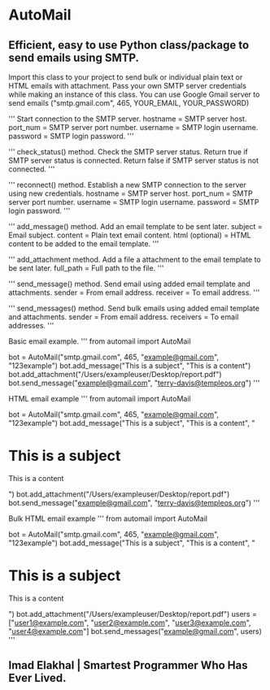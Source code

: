 # AutoMail
## Efficient, easy to use Python class/package to send emails using SMTP.

Import this class to your project to send bulk or individual plain text or HTML emails with attachment.
Pass your own SMTP server credentials while making an instance of this class.
You can use Google Gmail server to send emails ("smtp.gmail.com", 465, YOUR_EMAIL, YOUR_PASSWORD)

'''
Start connection to the SMTP server.
hostname = SMTP server host.
port_num = SMTP server port number.
username = SMTP login username.
password = SMTP login password.
'''

'''
check_status() method.
Check the SMTP server status.
Return true if SMTP server status is connected.
Return false if SMTP server status is not connected.
'''

'''
reconnect() method.
Establish a new SMTP connection to the server using new credentials.
hostname = SMTP server host.
port_num = SMTP server port number.
username = SMTP login username.
password = SMTP login password.
'''

'''
add_message() method.
Add an email template to be sent later.
subject = Email subject.
content = Plain text email content.
html (optional) = HTML content to be added to the email template.
'''

'''
add_attachment method.
Add a file a attachment to the email template to be sent later.
full_path = Full path to the file.
'''

'''
send_message() method.
Send email using added email template and attachments.
sender = From email address.
receiver = To email address.
'''

'''
send_messages() method.
Send bulk emails using added email template and attachments.
sender = From email address.
receivers = To email addresses.
'''

Basic email example.
'''
from automail import AutoMail

bot = AutoMail("smtp.gmail.com", 465, "example@gmail.com", "123example")
bot.add_message("This is a subject", "This is a content")
bot.add_attachment("/Users/exampleuser/Desktop/report.pdf")
bot.send_message("example@gmail.com", "terry-davis@templeos.org")
'''

HTML email example
'''
from automail import AutoMail

bot = AutoMail("smtp.gmail.com", 465, "example@gmail.com", "123example")
bot.add_message("This is a subject", "This is a content", "<h1>This is a subject</h1><p>This is a content</p>")
bot.add_attachment("/Users/exampleuser/Desktop/report.pdf")
bot.send_message("example@gmail.com", "terry-davis@templeos.org")
'''

Bulk HTML email example
'''
from automail import AutoMail

bot = AutoMail("smtp.gmail.com", 465, "example@gmail.com", "123example")
bot.add_message("This is a subject", "This is a content", "<h1>This is a subject</h1><p>This is a content</p>")
bot.add_attachment("/Users/exampleuser/Desktop/report.pdf")
users = ["user1@example.com", "user2@example.com", "user3@example.com", "user4@example.com"]
bot.send_messages("example@gmail.com", users)
'''

## Imad Elakhal | Smartest Programmer Who Has Ever Lived.
